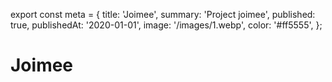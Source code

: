 export const meta = {
  title: 'Joimee',
  summary: 'Project joimee',
  published: true,
  publishedAt: '2020-01-01',
  image: '/images/1.webp',
  color: '#ff5555',
};

# Joimee
